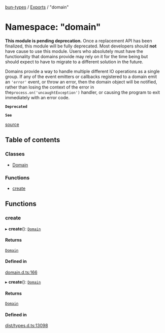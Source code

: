 [bun-types](https://github.com/oven-sh/bun-types/blob/master/api-docs/README.md) / [Exports](https://github.com/oven-sh/bun-types/blob/master/api-docs/modules.md) / "domain"

# Namespace: "domain"

**This module is pending deprecation.** Once a replacement API has been
finalized, this module will be fully deprecated. Most developers should
**not** have cause to use this module. Users who absolutely must have
the functionality that domains provide may rely on it for the time being
but should expect to have to migrate to a different solution
in the future.

Domains provide a way to handle multiple different IO operations as a
single group. If any of the event emitters or callbacks registered to a
domain emit an `'error'` event, or throw an error, then the domain object
will be notified, rather than losing the context of the error in the`process.on('uncaughtException')` handler, or causing the program to
exit immediately with an error code.

**`Deprecated`**

**`See`**

[source](https://github.com/nodejs/node/blob/v18.0.0/lib/domain.js)

## Table of contents

### Classes

- [Domain](https://github.com/oven-sh/bun-types/blob/master/api-docs/classes/domain_.Domain.md)

### Functions

- [create](https://github.com/oven-sh/bun-types/blob/master/api-docs/modules/domain_.md#create)

## Functions

### create

▸ **create**(): [`Domain`](https://github.com/oven-sh/bun-types/blob/master/api-docs/classes/domain_.Domain.md)

#### Returns

[`Domain`](https://github.com/oven-sh/bun-types/blob/master/api-docs/classes/domain_.Domain.md)

#### Defined in

[domain.d.ts:166](https://github.com/valgaze/bun-types/blob/6f8dbf8/domain.d.ts#L166)

▸ **create**(): [`Domain`](https://github.com/oven-sh/bun-types/blob/master/api-docs/classes/domain_.Domain.md)

#### Returns

[`Domain`](https://github.com/oven-sh/bun-types/blob/master/api-docs/classes/domain_.Domain.md)

#### Defined in

[dist/types.d.ts:13098](https://github.com/valgaze/bun-types/blob/6f8dbf8/dist/types.d.ts#L13098)
